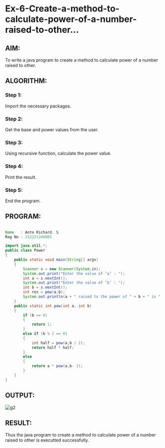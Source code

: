 # Ex-6-Create-a-method-to-calculate-power-of-a-number-raised-to-other...

## AIM:

To write a java program to create a method to calculate power of a number raised to other.

## ALGORITHM:

### Step 1:

Import the necessary packages.

### Step 2:

Get the base and power values from the user.

### Step 3:

Using recursive function, calculate the power value.

### Step 4:

Print the result.

### Step 5:

End the program.

## PROGRAM:

```java

Name   : Anto Richard. S
Reg No : 212221240005

import java.util.*; 
public class Power 
{ 
    public static void main(String[] args) 
    { 
        Scanner s = new Scanner(System.in); 
        System.out.print("Enter the value of ’a’ : "); 
        int a = s.nextInt(); 
        System.out.print("Enter the value of ’b’ : "); 
        int b = s.nextInt(); 
        int res = pow(a,b); 
        System.out.println(a + " raised to the power of " + b + " is " + res); 
    } 
    public static int pow(int a, int b) 
    { 
        if (b == 0) 
        { 
            return 1; 
        } 
        else if (b % 2 == 0) 
        { 
            int half = pow(a,b / 2); 
            return half * half; 
        } 
        else 
        { 
            return a * pow(a,b- 1); 
        } 
    } 
}

```

## OUTPUT:

![g2](https://github.com/anto-richard/Ex-6-Create-a-method-to-calculate-power-of-a-number-raised-to-other/assets/93427534/942805cc-0fa3-4a60-9063-b548d85858f1)

## RESULT:

Thus the java program to create a method to calculate power of a number raised to other is executted successfully.
